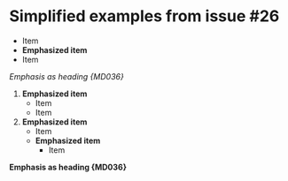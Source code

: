 # Simplified examples from issue #26

* Item
* **Emphasized item**
* Item

_Emphasis as heading {MD036}_

1. **Emphasized item**
   * Item
   * Item
1. **Emphasized item**
   * Item
   * **Emphasized item**
     * Item

**Emphasis as heading {MD036}**
